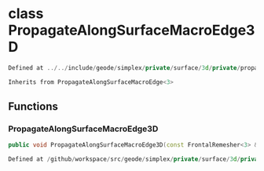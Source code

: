 # class PropagateAlongSurfaceMacroEdge3D

```cpp
Defined at ../../include/geode/simplex/private/surface/3d/private/propagate_along_surface_macro_edge3d.h#22
```

```cpp
Inherits from PropagateAlongSurfaceMacroEdge<3>
```



## Functions

### PropagateAlongSurfaceMacroEdge3D

```cpp
public void PropagateAlongSurfaceMacroEdge3D(const FrontalRemesher<3> & remesher, index_t begin, index_t end, const Plane & plane)
```

```cpp
Defined at /github/workspace/src/geode/simplex/private/surface/3d/private/propagate_along_surface_macro_edge3d.cpp#20
```



